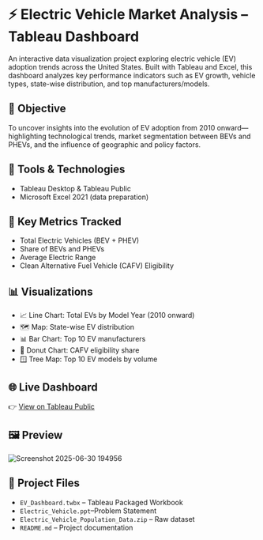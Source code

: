 # ⚡ Electric Vehicle Market Analysis – Tableau Dashboard

An interactive data visualization project exploring electric vehicle (EV) adoption trends across the United States. Built with Tableau and Excel, this dashboard analyzes key performance indicators such as EV growth, vehicle types, state-wise distribution, and top manufacturers/models.

## 🎯 Objective
To uncover insights into the evolution of EV adoption from 2010 onward—highlighting technological trends, market segmentation between BEVs and PHEVs, and the influence of geographic and policy factors.

## 🧰 Tools & Technologies
- Tableau Desktop & Tableau Public
- Microsoft Excel 2021 (data preparation)

## 📌 Key Metrics Tracked
- Total Electric Vehicles (BEV + PHEV)
- Share of BEVs and PHEVs
- Average Electric Range
- Clean Alternative Fuel Vehicle (CAFV) Eligibility

## 📊 Visualizations
- 📈 Line Chart: Total EVs by Model Year (2010 onward)
- 🗺️ Map: State-wise EV distribution
- 📊 Bar Chart: Top 10 EV manufacturers
- 🍩 Donut Chart: CAFV eligibility share
- 🪟 Tree Map: Top 10 EV models by volume

## 🌐 Live Dashboard
👉 [View on Tableau Public](https://public.tableau.com/shared/DQM3Q9GS5?:display_count=n&:origin=viz_share_link)

## 🖼️ Preview
![Screenshot 2025-06-30 194956](https://github.com/user-attachments/assets/f4fd9bbe-b263-4730-b02f-2e7f824b3cb1)


## 📂 Project Files
- `EV_Dashboard.twbx` – Tableau Packaged Workbook
- `Electric_Vehicle.ppt`–Problem Statement
- `Electric_Vehicle_Population_Data.zip` – Raw dataset
- `README.md` – Project documentation
